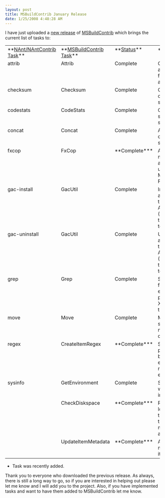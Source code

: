 ```yaml
---
layout: post
title: MSBuildContrib January Release
date: 1/25/2008 4:48:28 AM
---
```


I have just uploaded a [new release](https://www.codeplex.com/Release/ProjectReleases.aspx?ProjectName=MSBuildContrib&ReleaseId=10182) of [MSBuildContrib](http://www.codeplex.com/MSBuildContrib) which brings the current list of tasks to:
 <table cellspacing="2" cellpadding="2" width="962" border="0"> <tbody> <tr> <td valign="top" width="193">**<u>NAnt/NAntContrib Task</u>**</td> <td valign="top" width="171">**<u>MSBuildContrib Task</u>**</td> <td valign="top" width="94">**<u>Status</u>**</td> <td valign="top" width="487">**<u>Description</u>**</td></tr> <tr> <td valign="top" width="194">attrib</td> <td valign="top" width="173">Attrib</td> <td valign="top" width="94">Complete</td> <td valign="top" width="487">Changes the file attributes of a file or set of files and directories.</td></tr> <tr> <td valign="top" width="195">checksum</td> <td valign="top" width="175">Checksum</td> <td valign="top" width="94">Complete</td> <td valign="top" width="487">Calculates checksums for a set of files.</td></tr> <tr> <td valign="top" width="196">codestats</td> <td valign="top" width="177">CodeStats</td> <td valign="top" width="94">Complete</td> <td valign="top" width="487">Generates statistics from source code.</td></tr> <tr> <td valign="top" width="198">concat</td> <td valign="top" width="178">Concat</td> <td valign="top" width="94">Complete</td> <td valign="top" width="487">A task that concatenates a set of files.</td></tr> <tr> <td valign="top" width="199">fxcop</td> <td valign="top" width="179">FxCop</td> <td valign="top" width="94">**Complete***</td> <td valign="top" width="487">Analyzes managed code assemblies using the Microsoft FxCop.</td></tr> <tr> <td valign="top" width="199">gac-install</td> <td valign="top" width="179">GacUtil</td> <td valign="top" width="94">Complete</td> <td valign="top" width="487">Installs assemblies into the Global Assembly Cache (GAC) by using the gacutil SDK tool.</td></tr> <tr> <td valign="top" width="199">gac-uninstall</td> <td valign="top" width="180">GacUtil</td> <td valign="top" width="94">Complete</td> <td valign="top" width="487">Uninstalls assemblies into the Global Assembly Cache (GAC) by using the gacutil SDK tool.</td></tr> <tr> <td valign="top" width="199">grep</td> <td valign="top" width="181">Grep</td> <td valign="top" width="94">Complete</td> <td valign="top" width="487">Searches files for a regular-expression and produces an XML report of the matches.</td></tr> <tr> <td valign="top" width="199">move</td> <td valign="top" width="182">Move</td> <td valign="top" width="94">Complete</td> <td valign="top" width="487">Moves a file or set of files to a new file or directory.</td></tr> <tr> <td valign="top" width="199">regex</td> <td valign="top" width="179">CreateItemRegex</td> <td valign="top" width="94">**Complete***</td> <td valign="top" width="487">Sets project properties based on the evaluation of a regular expression.</td></tr> <tr> <td valign="top" width="200">sysinfo</td> <td valign="top" width="182">GetEnvironment</td> <td valign="top" width="94">Complete</td> <td valign="top" width="487">Sets properties with system information.</td></tr> <tr> <td valign="top" width="195"> </td> <td valign="top" width="175">CheckDiskspace</td> <td valign="top" width="94">**Complete***</td> <td valign="top" width="487">Reports any local fixed disks that are less than the minimum available space.</td></tr> <tr> <td valign="top" width="195"> </td> <td valign="top" width="175">UpdateItemMetadata</td> <td valign="top" width="94">**Complete***</td> <td valign="top" width="487">Adds or updates metadata to an item.</td></tr></tbody></table> 

* Task was recently added.   

Thank you to everyone who downloaded the previous release. As always, there is still a long way to go, so if you are interested in helping out please let me know and I will add you to the project. Also, if you have implemented tasks and want to have them added to MSBuildContrib let me know.

